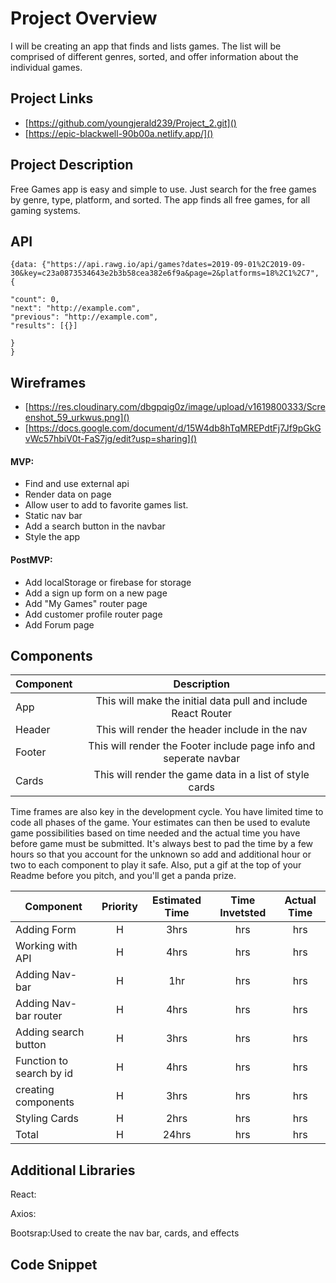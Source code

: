 # Project Overview

I will be creating an app that finds and lists games. The list will be comprised of different genres, sorted, and offer information about the individual games.

## Project Links

- [https://github.com/youngjerald239/Project_2.git]()
- [https://epic-blackwell-90b00a.netlify.app/]()

## Project Description

Free Games app is easy and simple to use. Just search for the free games by genre, type, platform, and sorted. The app finds all free games, for all gaming systems.

## API

```
{data: {"https://api.rawg.io/api/games?dates=2019-09-01%2C2019-09-30&key=c23a0873534643e2b3b58cea382e6f9a&page=2&platforms=18%2C1%2C7", {
	
"count": 0,
"next": "http://example.com",
"previous": "http://example.com",
"results": [{}]

}
}
```


## Wireframes

- [https://res.cloudinary.com/dbgpqig0z/image/upload/v1619800333/Screenshot_59_urkwus.png]()
- [https://docs.google.com/document/d/15W4db8hTqMREPdtFj7Jf9pGkGvWc57hbiV0t-FaS7jg/edit?usp=sharing]()


#### MVP:
- Find and use external api 
- Render data on page 
- Allow user to add to favorite games list.
- Static nav bar
- Add a search button in the navbar
- Style the app

#### PostMVP:

- Add localStorage or firebase for storage
- Add a sign up form on a new page
- Add "My Games" router page
- Add customer profile router page
- Add Forum page

## Components

| Component | Description | 
| --- | :---: |  
| App | This will make the initial data pull and include React Router| 
| Header | This will render the header include in the nav | 
| Footer | This will render the Footer include page info and seperate navbar | 
| Cards | This will render the game data in a list of style cards| 


Time frames are also key in the development cycle.  You have limited time to code all phases of the game.  Your estimates can then be used to evalute game possibilities based on time needed and the actual time you have before game must be submitted. It's always best to pad the time by a few hours so that you account for the unknown so add and additional hour or two to each component to play it safe. Also, put a gif at the top of your Readme before you pitch, and you'll get a panda prize.

| Component | Priority | Estimated Time | Time Invetsted | Actual Time |
| --- | :---: |  :---: | :---: | :---: |
| Adding Form | H | 3hrs| hrs | hrs |
| Working with API | H | 4hrs| hrs | hrs |
| Adding Nav-bar | H | 1hr| hrs | hrs |
| Adding Nav-bar router| H | 4hrs| hrs | hrs |
| Adding search button| H | 3hrs| hrs | hrs |
| Function to search by id| H | 4hrs| hrs | hrs |
| creating components| H | 3hrs| hrs | hrs |
| Styling Cards| H | 2hrs| hrs | hrs |
| Total | H | 24hrs| hrs | hrs |

## Additional Libraries
React:

Axios:

Bootsrap:Used to create the nav bar, cards, and effects

## Code Snippet

```

```